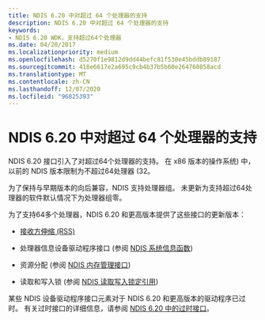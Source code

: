 ```yaml
---
title: NDIS 6.20 中对超过 64 个处理器的支持
description: NDIS 6.20 中对超过 64 个处理器的支持
keywords:
- NDIS 6.20 WDK，支持超过64个处理器
ms.date: 04/20/2017
ms.localizationpriority: medium
ms.openlocfilehash: d5270f1e9812d9dd44befc81f530e45bddb89187
ms.sourcegitcommit: 418e6617e2a695c9cb4b37b5b60e264760858acd
ms.translationtype: MT
ms.contentlocale: zh-CN
ms.lasthandoff: 12/07/2020
ms.locfileid: "96825393"
---
```

# <a name="support-for-more-than-64-processors-in-ndis-620"></a>NDIS 6.20 中对超过 64 个处理器的支持





NDIS 6.20 接口引入了对超过64个处理器的支持。 在 x86 版本的操作系统) 中，以前的 NDIS 版本限制为不超过64处理器 (32。

为了保持与早期版本的向后兼容，NDIS 支持处理器组。 未更新为支持超过64处理器的软件默认情况下为处理器组零。

为了支持64多个处理器，NDIS 6.20 和更高版本提供了这些接口的更新版本：

-   [接收方伸缩 (RSS)](./receive-side-scaling-version-2-rssv2-.md)

-   处理器信息设备驱动程序接口 (参阅 [NDIS 系统信息函数](/windows-hardware/drivers/ddi/_netvista/)) 

-   资源分配 (参阅 [NDIS 内存管理接口](/windows-hardware/drivers/ddi/_netvista/)) 

-   读取和写入锁 (参阅 [NDIS 读取写入锁定引用](/windows-hardware/drivers/ddi/_netvista/)) 

某些 NDIS 设备驱动程序接口元素对于 NDIS 6.20 和更高版本的驱动程序已过时。 有关过时接口的详细信息，请参阅 [NDIS 6.20 中的过时接口](obsolete-interfaces-in-ndis-6-20.md)。

 

